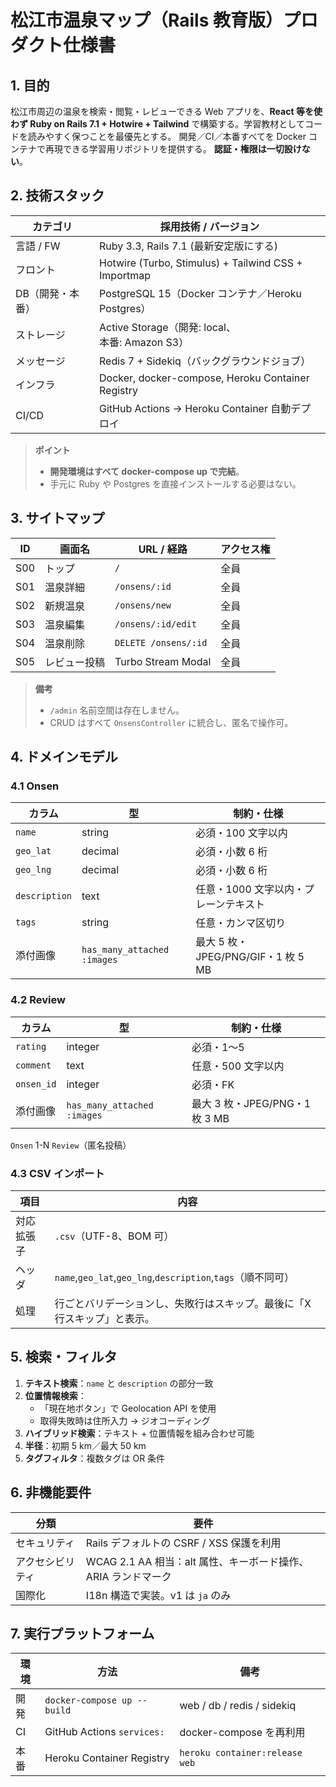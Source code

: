 # 松江市温泉マップ（Rails 教育版）プロダクト仕様書

## 1. 目的

松江市周辺の温泉を検索・閲覧・レビューできる Web アプリを、**React 等を使わず Ruby on Rails 7.1 + Hotwire + Tailwind** で構築する。学習教材としてコードを読みやすく保つことを最優先とする。
開発／CI／本番すべてを Docker コンテナで再現できる学習用リポジトリを提供する。
**認証・権限は一切設けない**。

## 2. 技術スタック

| カテゴリ         | 採用技術 / バージョン                                |
| ---------------- | ---------------------------------------------------- |
| 言語 / FW        | Ruby 3.3, Rails 7.1 (最新安定版にする)               |
| フロント         | Hotwire (Turbo, Stimulus) + Tailwind CSS + Importmap |
| DB（開発・本番） | PostgreSQL 15（Docker コンテナ／Heroku Postgres）    |
| ストレージ       | Active Storage（開発: local、<br>本番: Amazon S3）   |
| メッセージ       | Redis 7 + Sidekiq（バックグラウンドジョブ）          |
| インフラ         | Docker, docker-compose, Heroku Container Registry    |
| CI/CD            | GitHub Actions → Heroku Container 自動デプロイ       |

> **ポイント**
>
> - **開発環境はすべて docker-compose up で完結**。
> - 手元に Ruby や Postgres を直接インストールする必要はない。

## 3. サイトマップ

| ID  | 画面名       | URL / 経路           | アクセス権 |
| --- | ------------ | -------------------- | ---------- |
| S00 | トップ       | `/`                  | 全員       |
| S01 | 温泉詳細     | `/onsens/:id`        | 全員       |
| S02 | 新規温泉     | `/onsens/new`        | 全員       |
| S03 | 温泉編集     | `/onsens/:id/edit`   | 全員       |
| S04 | 温泉削除     | `DELETE /onsens/:id` | 全員       |
| S05 | レビュー投稿 | Turbo Stream Modal   | 全員       |

> **備考**
>
> - `/admin` 名前空間は存在しません。
> - CRUD はすべて `OnsensController` に統合し、匿名で操作可。

## 4. ドメインモデル

### 4.1 Onsen

| カラム        | 型                          | 制約・仕様                            |
| ------------- | --------------------------- | ------------------------------------- |
| `name`        | string                      | 必須・100 文字以内                    |
| `geo_lat`     | decimal                     | 必須・小数 6 桁                       |
| `geo_lng`     | decimal                     | 必須・小数 6 桁                       |
| `description` | text                        | 任意・1000 文字以内・プレーンテキスト |
| `tags`        | string                      | 任意・カンマ区切り                    |
| 添付画像      | `has_many_attached :images` | 最大 5 枚・JPEG/PNG/GIF・1 枚 5 MB    |

### 4.2 Review

| カラム     | 型                          | 制約・仕様                     |
| ---------- | --------------------------- | ------------------------------ |
| `rating`   | integer                     | 必須・1〜5                     |
| `comment`  | text                        | 任意・500 文字以内             |
| `onsen_id` | integer                     | 必須・FK                       |
| 添付画像   | `has_many_attached :images` | 最大 3 枚・JPEG/PNG・1 枚 3 MB |

`Onsen` 1-N `Review`（匿名投稿）

### 4.3 CSV インポート

| 項目       | 内容                                                                     |
| ---------- | ------------------------------------------------------------------------ |
| 対応拡張子 | `.csv`（UTF-8、BOM 可）                                                  |
| ヘッダ     | `name`,`geo_lat`,`geo_lng`,`description`,`tags`（順不同可）              |
| 処理       | 行ごとバリデーションし、失敗行はスキップ。最後に「X 行スキップ」と表示。 |

## 5. 検索・フィルタ

1. **テキスト検索**：`name` と `description` の部分一致
2. **位置情報検索**：
   - 「現在地ボタン」で Geolocation API を使用
   - 取得失敗時は住所入力 → ジオコーディング
3. **ハイブリッド検索**：テキスト + 位置情報を組み合わせ可能
4. **半径**：初期 5 km／最大 50 km
5. **タグフィルタ**：複数タグは OR 条件

## 6. 非機能要件

| 分類             | 要件                                                          |
| ---------------- | ------------------------------------------------------------- |
| セキュリティ     | Rails デフォルトの CSRF / XSS 保護を利用                      |
| アクセシビリティ | WCAG 2.1 AA 相当：alt 属性、キーボード操作、ARIA ランドマーク |
| 国際化           | I18n 構造で実装。v1 は `ja` のみ                              |

## 7. 実行プラットフォーム

| 環境 | 方法                        | 備考                           |
| ---- | --------------------------- | ------------------------------ |
| 開発 | `docker-compose up --build` | web / db / redis / sidekiq     |
| CI   | GitHub Actions `services:`  | docker-compose を再利用        |
| 本番 | Heroku Container Registry   | `heroku container:release web` |
